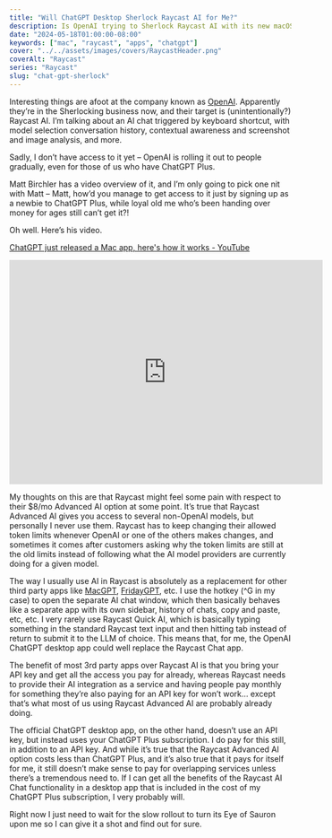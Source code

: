 ```yaml
---
title: "Will ChatGPT Desktop Sherlock Raycast AI for Me?"
description: Is OpenAI trying to Sherlock Raycast AI with its new macOS desktop app? Maybe.
date: "2024-05-18T01:00:00-08:00"
keywords: ["mac", "raycast", "apps", "chatgpt"]
cover: "../../assets/images/covers/RaycastHeader.png"
coverAlt: "Raycast"
series: "Raycast"
slug: "chat-gpt-sherlock"
---
```

Interesting things are afoot at the company known as [OpenAI](https://openai.com/). Apparently they’re in the Sherlocking business now, and their target is (unintentionally?) Raycast AI. I’m talking about an AI chat triggered by keyboard shortcut, with model selection conversation history, contextual awareness and screenshot and image analysis, and more.

Sadly, I don’t have access to it yet – OpenAI is rolling it out to people gradually, even for those of us who have ChatGPT Plus.

Matt Birchler has a video overview of it, and I’m only going to pick one nit with Matt – Matt, how’d you manage to get access to it just by signing up as a newbie to ChatGPT Plus, while loyal old me who’s been handing over money for ages still can’t get it?!

Oh well. Here’s his video.

[ChatGPT just released a Mac app, here's how it works - YouTube](https://www.youtube.com/watch?v=yfRJ5G-iNHY)

<iframe width="560" height="400" src="https://www.youtube.com/embed/yfRJ5G-iNHY" title="YouTube video player" frameborder="0" allow="accelerometer; autoplay; clipboard-write; encrypted-media; gyroscope; picture-in-picture; web-share" referrerpolicy="strict-origin-when-cross-origin" allowfullscreen></iframe>

My thoughts on this are that Raycast might feel some pain with respect to their $8/mo Advanced AI option at some point. It’s true that Raycast Advanced AI gives you access to several non-OpenAI models, but personally I never use them. Raycast has to keep changing their allowed token limits whenever OpenAI or one of the others makes changes, and sometimes it comes after customers asking why the token limits are still at the old limits instead of following what the AI model providers are currently doing for a given model.

The way I usually use AI in Raycast is absolutely as a replacement for other third party apps like [MacGPT](https://www.macgpt.com), [FridayGPT](https://www.fridaygpt.app), etc. I use the hotkey (^G in my case) to open the separate AI chat window, which then basically behaves like a separate app with its own sidebar, history of chats, copy and paste, etc, etc. I very rarely use Raycast Quick AI, which is basically typing something in the standard Raycast text input and then hitting tab instead of return to submit it to the LLM of choice. This means that, for me, the OpenAI ChatGPT desktop app could well replace the Raycast Chat app.

The benefit of most 3rd party apps over Raycast AI is that you bring your API key and get all the access you pay for already, whereas Raycast needs to provide their AI integration as a service and having people pay monthly for something they’re also paying for an API key for won’t work… except that’s what most of us using Raycast Advanced AI are probably already doing.

The official ChatGPT desktop app, on the other hand, doesn’t use an API key, but instead uses your ChatGPT Plus subscription. I do pay for this still, in addition to an API key. And while it’s true that the Raycast Advanced AI option costs less than ChatGPT Plus, and it’s also true that it pays for itself for me, it still doesn’t make sense to pay for overlapping services unless there’s a tremendous need to. If I can get all the benefits of the Raycast AI Chat functionality in a desktop app that is included in the cost of my ChatGPT Plus subscription, I very probably will.

Right now I just need to wait for the slow rollout to turn its Eye of Sauron upon me so I can give it a shot and find out for sure.
